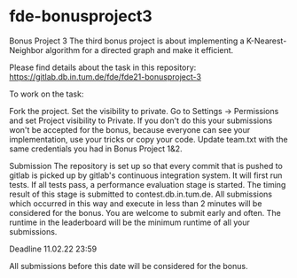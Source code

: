 # fde-bonusproject3

Bonus Project 3
The third bonus project is about implementing a K-Nearest-Neighbor algorithm for a directed graph and make it efficient.

Please find details about the task in this repository: https://gitlab.db.in.tum.de/fde/fde21-bonusproject-3

To work on the task:

Fork the project.
Set the visibility to private. Go to Settings -> Permissions and set Project visibility to Private. If you don't do this your submissions won't be accepted for the bonus, because everyone can see your implementation, use your tricks or copy your code.
Update team.txt with the same credentials you had in Bonus Project 1&2.

Submission
The repository is set up so that every commit that is pushed to gitlab is picked up by gitlab's continuous integration system. It will first run tests. If all tests pass, a performance evaluation stage is started. The timing result of this stage is submitted to contest.db.in.tum.de. All submissions which occurred in this way and execute in less than 2 minutes will be considered for the bonus. You are welcome to submit early and often. The runtime in the leaderboard will be the minimum runtime of all your submissions.



Deadline
11.02.22 23:59

All submissions before this date will be considered for the bonus.

